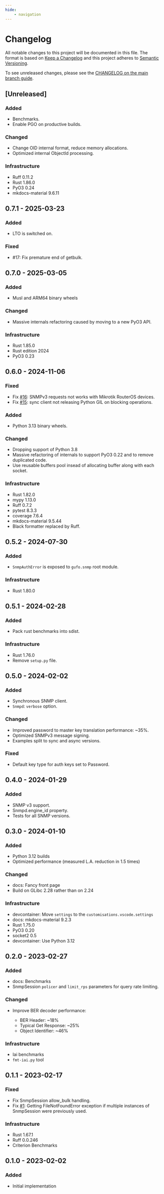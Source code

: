 ```yaml
---
hide:
    - navigation
---
```

# Changelog

All notable changes to this project will be documented in this file.
The format is based on [Keep a Changelog](https://keepachangelog.com/en/1.0.0/)
and this project adheres to [Semantic Versioning](https://semver.org/spec/v2.0.0.html).

To see unreleased changes, please see the [CHANGELOG on the main branch guide](https://github.com/gufolabs/gufo_snmp/blob/main/CHANGELOG.md).

## [Unreleased]

### Added

* Benchmarks.
* Enable PGO on productive builds.

### Changed

* Change OID internal format, reduce memory allocations.
* Optimized internal ObjectId processing.

### Infrastructure

* Ruff 0.11.2
* Rust 1.86.0
* PyO3 0.24
* mkdocs-material 9.6.11

## 0.7.1 - 2025-03-23

### Added

* LTO is switched on.

### Fixed

* #17: Fix premature end of getbulk.

## 0.7.0 - 2025-03-05

### Added

* Musl and ARM64 binary wheels

### Changed

* Massive internals refactoring caused by moving to a new PyO3 API.

### Infrastructure

* Rust 1.85.0
* Rust edition 2024
* PyO3 0.23

## 0.6.0 - 2024-11-06

### Fixed

* Fix [#16][#16]: SNMPv3 requests not works with Mikrotik RouterOS devices.
* Fix [#15][#15]: sync client not releasing Python GIL on blocking operations.

### Added

* Python 3.13 binary wheels.

### Changed

* Dropping support of Python 3.8
* Massive refactoring of internals to support PyO3 0.22 and to remove duplicated code.
* Use reusable buffers pool insead of allocating buffer along with each socket.

### Infrastructure

* Rust 1.82.0
* mypy 1.13.0
* Ruff 0.7.2
* pytest 8.3.3
* coverage 7.6.4
* mkdocs-material 9.5.44
* Black formatter replaced by Ruff.

## 0.5.2 - 2024-07-30

### Added
* `SnmpAuthError` is exposed to `gufo.snmp` root module.

### Infrastructure

* Rust 1.80.0

## 0.5.1 - 2024-02-28

### Added
* Pack rust benchmarks into sdist.

### Infrastructure
* Rust 1.76.0
* Remove `setup.py` file.

## 0.5.0 - 2024-02-02

### Added
* Synchronous SNMP client.
* `Snmpd`: `verbose` option.

### Changed
* Improved password to master key translation performance: ~35%.
* Optimized SNMPv3 message signing.
* Examples split to sync and async versions.

### Fixed
* Default key type for auth keys set to Password.

## 0.4.0 - 2024-01-29

### Added
* SNMP v3 support.
* Snmpd.engine_id property.
* Tests for all SNMP versions.

## 0.3.0 - 2024-01-10

### Added

* Python 3.12 builds
* Optimized performance (measured L.A. reduction in 1.5 times)

### Changed

* docs: Fancy front page
* Build on GLibc 2.28 rather than on 2.24

### Infrastructure

* devcontainer: Move `settings` to the `customisations.vscode.settings`
* docs: mkdocs-material 9.2.3
* Rust 1.75.0
* PyO3 0.20
* socket2 0.5
* devcontainer: Use Python 3.12

## 0.2.0 - 2023-02-27

### Added

* docs: Benchmarks
* SnmpSession `policer` and `limit_rps` parameters
  for query rate limiting.

### Changed

* Improve BER decoder performance:

  * BER Header: ~18%
  * Typical Get Response: ~25%
  * Object Identifier: ~46%

### Infrastructure

* Iai benchmarks
* `fmt-iai.py` tool

## 0.1.1 - 2023-02-17

### Fixed

* Fix SnmpSession allow_bulk handling.
* Fix [#1][#1]: Getting FileNotFoundError exception if multiple instances
  of SnmpSession were previously used.

### Infrastructure

* Rust 1.67.1
* Ruff 0.0.246
* Criterion Benchmarks

## 0.1.0 - 2023-02-02

### Added

* Initial implementation

[#1]: https://github.com/gufolabs/gufo_snmp/issues/1
[#15]: https://github.com/gufolabs/gufo_snmp/issues/16
[#16]: https://github.com/gufolabs/gufo_snmp/issues/16